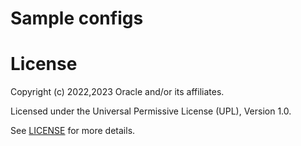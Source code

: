 # Sample configs


# License

Copyright (c) 2022,2023 Oracle and/or its affiliates.

Licensed under the Universal Permissive License (UPL), Version 1.0.

See [LICENSE](../LICENSE) for more details.
